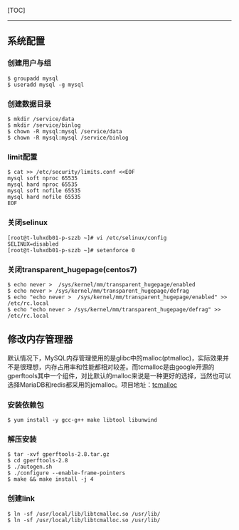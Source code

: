 [TOC]

---

## 系统配置

### 创建用户与组

```
$ groupadd mysql
$ useradd mysql -g mysql
```

### 创建数据目录

```
$ mkdir /service/data
$ mkdir /service/binlog
$ chown -R mysql:mysql /service/data
$ chown -R mysql:mysql /service/binlog
```

### limit配置
```
$ cat >> /etc/security/limits.conf <<EOF
mysql soft nproc 65535
mysql hard nproc 65535
mysql soft nofile 65535
mysql hard nofile 65535
EOF
```

### 关闭selinux
```
[root@t-luhxdb01-p-szzb ~]# vi /etc/selinux/config
SELINUX=disabled
[root@t-luhxdb01-p-szzb ~]# setenforce 0
```

### 关闭transparent_hugepage(centos7)
```
$ echo never >  /sys/kernel/mm/transparent_hugepage/enabled
$ echo never > /sys/kernel/mm/transparent_hugepage/defrag
$ echo "echo never >  /sys/kernel/mm/transparent_hugepage/enabled" >> /etc/rc.local
$ echo "echo never > /sys/kernel/mm/transparent_hugepage/defrag" >> /etc/rc.local
```

## 修改内存管理器

默认情况下，MySQL内存管理使用的是glibc中的malloc(ptmalloc)，实际效果并不是很理想，内存占用率和性能都相对较差。而tcmalloc是由google开源的gperftools其中一个组件，对比默认的malloc来说是一种更好的选择，当然也可以选择MariaDB和redis都采用的jemalloc。项目地址：[tcmalloc](https://github.com/gperftools/gperftools)

### 安装依赖包
```
$ yum install -y gcc-g++ make libtool libunwind
```

### 解压安装
```
$ tar -xvf gperftools-2.8.tar.gz
$ cd gperftools-2.8
$ ./autogen.sh
$ ./configure --enable-frame-pointers
$ make && make install -j 4
```

### 创建link
```
$ ln -sf /usr/local/lib/libtcmalloc.so /usr/lib/
$ ln -sf /usr/local/lib/libtcmalloc.so /usr/lib/
```